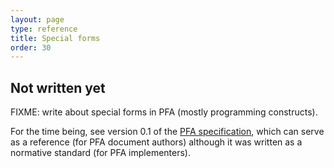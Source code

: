 ```yaml
---
layout: page
type: reference
title: Special forms
order: 30
---
```


## Not written yet

FIXME: write about special forms in PFA (mostly programming constructs).

For the time being, see version 0.1 of the [PFA specification](https://github.com/scoringengine/pfa/blob/master/doc/spec/PFA.pdf?raw=true), which can serve as a reference (for PFA document authors) although it was written as a normative standard (for PFA implementers).
